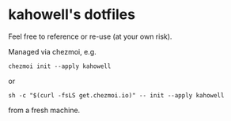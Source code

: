 kahowell's dotfiles
===================

Feel free to reference or re-use (at your own risk).

Managed via chezmoi, e.g.

```shell
chezmoi init --apply kahowell
```

or

```shell
sh -c "$(curl -fsLS get.chezmoi.io)" -- init --apply kahowell
```

from a fresh machine.
